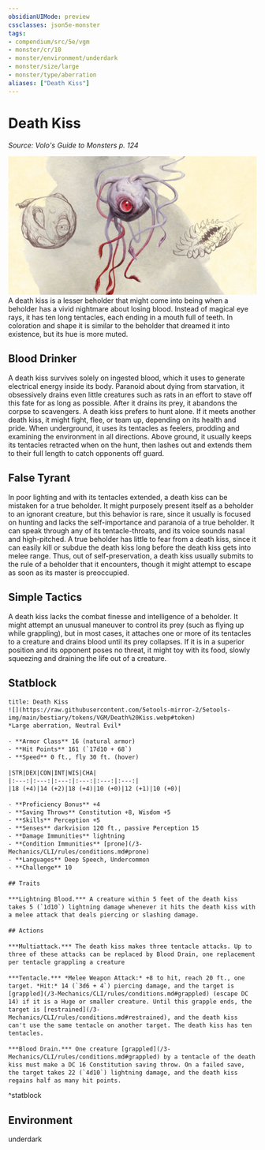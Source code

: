 ```yaml
---
obsidianUIMode: preview
cssclasses: json5e-monster
tags:
- compendium/src/5e/vgm
- monster/cr/10
- monster/environment/underdark
- monster/size/large
- monster/type/aberration
aliases: ["Death Kiss"]
---
```

# Death Kiss
*Source: Volo's Guide to Monsters p. 124*  

![](https://raw.githubusercontent.com/5etools-mirror-2/5etools-img/main/bestiary/VGM/Death%20Kiss.webp#right)  
A death kiss is a lesser beholder that might come into being when a beholder has a vivid nightmare about losing blood. Instead of magical eye rays, it has ten long tentacles, each ending in a mouth full of teeth. In coloration and shape it is similar to the beholder that dreamed it into existence, but its hue is more muted.

## Blood Drinker

A death kiss survives solely on ingested blood, which it uses to generate electrical energy inside its body. Paranoid about dying from starvation, it obsessively drains even little creatures such as rats in an effort to stave off this fate for as long as possible. After it drains its prey, it abandons the corpse to scavengers. A death kiss prefers to hunt alone. If it meets another death kiss, it might fight, flee, or team up, depending on its health and pride. When underground, it uses its tentacles as feelers, prodding and examining the environment in all directions. Above ground, it usually keeps its tentacles retracted when on the hunt, then lashes out and extends them to their full length to catch opponents off guard.

## False Tyrant

In poor lighting and with its tentacles extended, a death kiss can be mistaken for a true beholder. It might purposely present itself as a beholder to an ignorant creature, but this behavior is rare, since it usually is focused on hunting and lacks the self-importance and paranoia of a true beholder. It can speak through any of its tentacle-throats, and its voice sounds nasal and high-pitched. A true beholder has little to fear from a death kiss, since it can easily kill or subdue the death kiss long before the death kiss gets into melee range. Thus, out of self-preservation, a death kiss usually submits to the rule of a beholder that it encounters, though it might attempt to escape as soon as its master is preoccupied.

## Simple Tactics

A death kiss lacks the combat finesse and intelligence of a beholder. It might attempt an unusual maneuver to control its prey (such as flying up while grappling), but in most cases, it attaches one or more of its tentacles to a creature and drains blood until its prey collapses. If it is in a superior position and its opponent poses no threat, it might toy with its food, slowly squeezing and draining the life out of a creature.


## Statblock

```ad-statblock
title: Death Kiss
![](https://raw.githubusercontent.com/5etools-mirror-2/5etools-img/main/bestiary/tokens/VGM/Death%20Kiss.webp#token)
*Large aberration, Neutral Evil*

- **Armor Class** 16 (natural armor)
- **Hit Points** 161 (`17d10 + 68`) 
- **Speed** 0 ft., fly 30 ft. (hover)

|STR|DEX|CON|INT|WIS|CHA|
|:---:|:---:|:---:|:---:|:---:|:---:|
|18 (+4)|14 (+2)|18 (+4)|10 (+0)|12 (+1)|10 (+0)|

- **Proficiency Bonus** +4
- **Saving Throws** Constitution +8, Wisdom +5
- **Skills** Perception +5
- **Senses** darkvision 120 ft., passive Perception 15
- **Damage Immunities** lightning
- **Condition Immunities** [prone](/3-Mechanics/CLI/rules/conditions.md#prone)
- **Languages** Deep Speech, Undercommon
- **Challenge** 10

## Traits

***Lightning Blood.*** A creature within 5 feet of the death kiss takes 5 (`1d10`) lightning damage whenever it hits the death kiss with a melee attack that deals piercing or slashing damage.

## Actions

***Multiattack.*** The death kiss makes three tentacle attacks. Up to three of these attacks can be replaced by Blood Drain, one replacement per tentacle grappling a creature

***Tentacle.*** *Melee Weapon Attack:* +8 to hit, reach 20 ft., one target. *Hit:* 14 (`3d6 + 4`) piercing damage, and the target is [grappled](/3-Mechanics/CLI/rules/conditions.md#grappled) (escape DC 14) if it is a Huge or smaller creature. Until this grapple ends, the target is [restrained](/3-Mechanics/CLI/rules/conditions.md#restrained), and the death kiss can't use the same tentacle on another target. The death kiss has ten tentacles.

***Blood Drain.*** One creature [grappled](/3-Mechanics/CLI/rules/conditions.md#grappled) by a tentacle of the death kiss must make a DC 16 Constitution saving throw. On a failed save, the target takes 22 (`4d10`) lightning damage, and the death kiss regains half as many hit points.
```
^statblock

## Environment

underdark